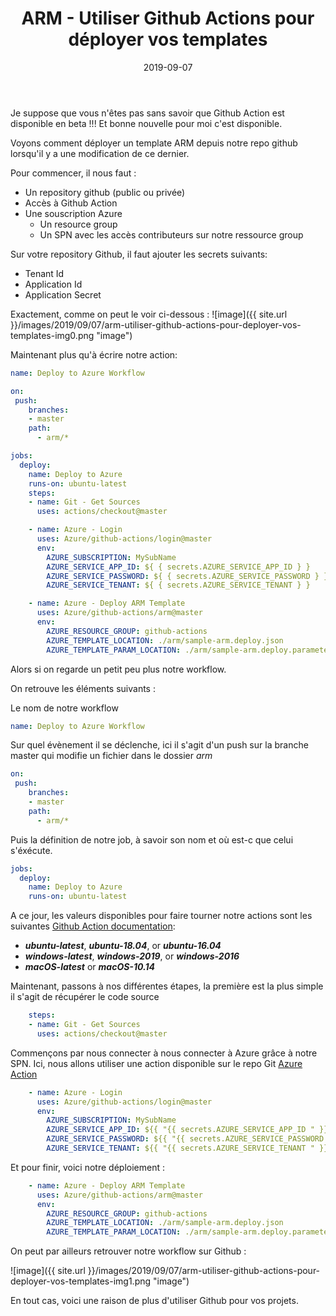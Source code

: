 ﻿---
layout: post
title: ARM - Utiliser Github Actions pour déployer vos templates
date: 2019-09-07
categories: [ "Azure", "Github Actions", "ARM" ]
---

Je suppose que vous n'êtes pas sans savoir que Github Action est disponible en beta !!! Et bonne nouvelle pour moi c'est disponible.

Voyons comment déployer un template ARM depuis notre repo github lorsqu'il y a une modification de ce dernier.

Pour commencer, il nous faut :

- Un repository github (public ou privée)
- Accès à Github Action
- Une souscription Azure
  - Un resource group
  - Un SPN avec les accès contributeurs sur notre ressource group

Sur votre repository Github, il faut ajouter les secrets suivants:

- Tenant Id
- Application Id
- Application Secret

Exactement, comme on peut le voir ci-dessous :
![image]({{ site.url }}/images/2019/09/07/arm-utiliser-github-actions-pour-deployer-vos-templates-img0.png "image")

Maintenant plus qu'à écrire notre action:

```yaml
name: Deploy to Azure Workflow

on:
 push:
    branches:
    - master
    path:
      - arm/*

jobs:
  deploy:
    name: Deploy to Azure
    runs-on: ubuntu-latest
    steps:
    - name: Git - Get Sources
      uses: actions/checkout@master

    - name: Azure - Login
      uses: Azure/github-actions/login@master
      env:
        AZURE_SUBSCRIPTION: MySubName
        AZURE_SERVICE_APP_ID: ${ { secrets.AZURE_SERVICE_APP_ID } }
        AZURE_SERVICE_PASSWORD: ${ { secrets.AZURE_SERVICE_PASSWORD } }
        AZURE_SERVICE_TENANT: ${ { secrets.AZURE_SERVICE_TENANT } }

    - name: Azure - Deploy ARM Template
      uses: Azure/github-actions/arm@master
      env:
        AZURE_RESOURCE_GROUP: github-actions
        AZURE_TEMPLATE_LOCATION: ./arm/sample-arm.deploy.json
        AZURE_TEMPLATE_PARAM_LOCATION: ./arm/sample-arm.deploy.parameters.json
```

Alors si on regarde un petit peu plus notre workflow.

On retrouve les éléments suivants :

Le nom de notre workflow

```yaml
name: Deploy to Azure Workflow
```

Sur quel évènement il se déclenche, ici il s'agit d'un push sur la branche master qui modifie un fichier dans le dossier *arm*

```yaml
on:
 push:
    branches:
    - master
    path:
      - arm/*
```

Puis la définition de notre job, à savoir son nom et où est-c que celui s'éxécute.

```yaml
jobs:
  deploy:
    name: Deploy to Azure
    runs-on: ubuntu-latest
```

A ce jour, les valeurs disponibles pour faire tourner notre actions sont les suivantes [Github Action documentation](https://help.github.com/en/articles/workflow-syntax-for-github-actions#jobsjob_idruns-on):

- ***ubuntu-latest***, ***ubuntu-18.04***, or ***ubuntu-16.04***
- ***windows-latest***, ***windows-2019***, or ***windows-2016***
- ***macOS-latest*** or ***macOS-10.14***

Maintenant, passons à nos différentes étapes, la première est la plus simple il s'agit de récupérer le code source

```yaml
    steps:
    - name: Git - Get Sources
      uses: actions/checkout@master
```

Commençons par nous connecter à nous connecter à Azure grâce à notre SPN.
Ici, nous allons utiliser une action disponible sur le repo Git [Azure Action](https://github.com/Azure/github-actions/tree/master/login)

```yaml
    - name: Azure - Login
      uses: Azure/github-actions/login@master
      env:
        AZURE_SUBSCRIPTION: MySubName
        AZURE_SERVICE_APP_ID: ${{ "{{ secrets.AZURE_SERVICE_APP_ID " }}}}
        AZURE_SERVICE_PASSWORD: ${{ "{{ secrets.AZURE_SERVICE_PASSWORD " }}}}
        AZURE_SERVICE_TENANT: ${{ "{{ secrets.AZURE_SERVICE_TENANT " }}}}
```

Et pour finir, voici notre déploiement :

```yaml
    - name: Azure - Deploy ARM Template
      uses: Azure/github-actions/arm@master
      env:
        AZURE_RESOURCE_GROUP: github-actions
        AZURE_TEMPLATE_LOCATION: ./arm/sample-arm.deploy.json
        AZURE_TEMPLATE_PARAM_LOCATION: ./arm/sample-arm.deploy.parameters.json
```

On peut par ailleurs retrouver notre workflow sur Github :

![image]({{ site.url }}/images/2019/09/07/arm-utiliser-github-actions-pour-deployer-vos-templates-img1.png "image")

En tout cas, voici une raison de plus d'utiliser Github pour vos projets.
